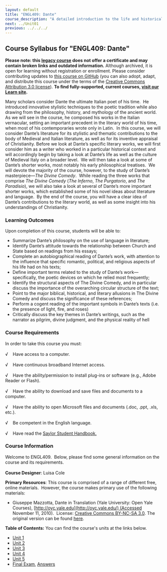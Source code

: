 ```yaml
---
layout: default
title: "ENGL409: Dante"
course_description: "A detailed introduction to the life and historical and cultural contexts of the Italian poet Dante Alighieri, including a close examination of his masterpiece The Divine Comedy."
next: ../Unit01
previous: ../../../
---
```

Course Syllabus for "ENGL409: Dante"
------------------------------------

**Please note: this [legacy course](https://sayloracademy.zendesk.com/hc/en-us/articles/206089967) does not offer a certificate and may contain 
broken links and outdated information.** Although archived, it is open 
for learning without registration or enrollment. Please consider contributing 
updates to [this course on GitHub](https://github.com/saylordotorg/course_engl409) 
(you can also adopt, adapt, and distribute this course under the terms of 
the [Creative Commons Attribution 3.0 license](http://creativecommons.org/licenses/by/3.0/)). **To find fully-supported, current courses, [visit our 
Learn site](https://learn.saylor.org).**

Many scholars consider Dante the ultimate Italian poet of his time.  He
introduced innovative stylistic techniques to the poetic tradition while
also drawing from the philosophy, history, and mythology of the ancient
world.  As we will see in the course, he composed his works in the
Italian vernacular, setting an important precedent in the literary world
of his time, when most of his contemporaries wrote only in Latin.  In
this course, we will consider Dante’s literature for its stylistic and
thematic contributions to the body of Medieval and Italian literature,
as well as for its inventive appraisal of Christianity. Before we look
at Dante’s specific literary works, we will first consider him as a
writer who worked in a particular historical context and will
accordingly begin by taking a look at Dante’s life as well as the
culture of Medieval Italy on a broader level.  We will then take a look
at some of Dante’s shorter works, most notably his early philosophical
treatises.  We will devote the majority of the course, however, to the
study of Dante’s masterpiece—*The Divine Comedy*.  While reading the
three works that comprise *The Divine Comedy* (*The Inferno*, *The
Purgatorio*, and *The Paradisio*), we will also take a look at several
of Dante’s more important shorter works, which established some of his
novel ideas about literature and language.  By the end of the course,
you will have a clear idea of Dante’s contributions to the literary
world, as well as some insight into his understandings of Christianity.

### Learning Outcomes

Upon completion of this course, students will be able to:  
  

-   Summarize Dante’s philosophy on the use of language in literature;
-   Identify Dante’s attitude towards the relationship between Church
    and State based on readings from his essays;
-   Complete an autobiographical reading of Dante’s work, with attention
    to the influence that specific romantic, political, and religious
    aspects of his life had on his texts;
-   Define important terms related to the study of Dante’s
    work—specifically, the poetic devices on which he relied most
    frequently;
-   Identify the structural aspects of The Divine Comedy, and in
    particular discuss the importance of the overarching circular
    structure of the text;
-   Point to the major biblical, historical, and literary allusions in
    The Divine Comedy and discuss the significance of these references;
-   Perform a cogent reading of the important symbols in Dante’s texts
    (i.e. the presence of light, fire, and roses)
-   Critically discuss the key themes in Dante’s writings, such as the
    narrator as pilgrim, divine judgment, and the physical reality of
    hell

### Course Requirements

In order to take this course you must:  
    
 √    Have access to a computer.  
    
 √    Have continuous broadband Internet access.  
    
 √    Have the ability/permission to install plug-ins or software (e.g.,
Adobe Reader or Flash).  
    
 √    Have the ability to download and save files and documents to a
computer.  
    
 √    Have the ability to open Microsoft files and documents (.doc,
.ppt, .xls, etc.).  
    
 √    Be competent in the English language.  
        
 √    Have read the [Saylor Student
Handbook.](https://resources.saylor.org/archived/wp-content/uploads/2012/05/Saylor-StudentHandbook.pdf)

### Course Information

Welcome to ENGL409.  Below, please find some general information on the
course and its requirements.  
    
 **Course Designer**: Luisa Cole  
  
 **Primary Resources**: This course is comprised of a range of different
free, online materials.  However, the course makes primary use of the
following materials:

-   Giuseppe Mazzotta, Dante in Translation (Yale University: Open Yale
    Courses), [http://oyc.yale.edu](http://oyc.yale.edu/) (Accessed
    November 11, 2010).  License: [Creative Commons BY-NC-SA
    3.0](http://creativecommons.org/licenses/by-nc-sa/3.0/us/). The
    original version can be found
    [here](http://oyc.yale.edu/italian-language-and-literature/dante-in-translation/).

**Table of Contents:** You can find the course's units at the links below.

- [Unit 1](https://legacy.saylor.org/engl409/Unit01/)
- [Unit 2](https://legacy.saylor.org/engl409/Unit02/)
- [Unit 3](https://legacy.saylor.org/engl409/Unit03/)
- [Unit 4](https://legacy.saylor.org/engl409/Unit04/)
- [Unit 5](https://legacy.saylor.org/engl409/Unit05/)
- [Final Exam](http://saylordotorg.github.io/LegacyExams/ENGL/ENGL409/ENGL409-FinalExam.html), [Answers](http://saylordotorg.github.io/LegacyExams/ENGL/ENGL409/ENGL409-FinalExam-Answers.html)
